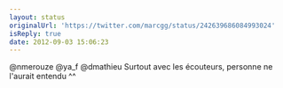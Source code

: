 ```yaml
---
layout: status
originalUrl: 'https://twitter.com/marcgg/status/242639686084993024'
isReply: true
date: 2012-09-03 15:06:23
---
```


@nmerouze @ya_f @dmathieu Surtout avec les écouteurs, personne ne l'aurait entendu ^^
